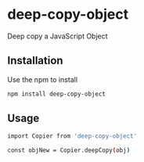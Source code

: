 # deep-copy-object

Deep copy a JavaScript Object

## Installation

Use the npm to install

```bash
npm install deep-copy-object
```

## Usage

```bash
import Copier from 'deep-copy-object'

const objNew = Copier.deepCopy(obj)
```
